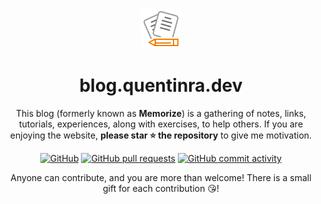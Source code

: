 <div align="center">
<br>

![icon](.github/icon64.png)

<h1>blog.quentinra.dev</h1>

This blog (formerly known as **Memorize**) is a gathering of notes, links, tutorials, experiences, along with exercises, to help others. If you are enjoying the website, **please star ⭐ the repository** to give me motivation.

<div align="center">

[![GitHub](https://img.shields.io/github/license/quentinra/blog.quentinra.dev)](LICENSE)
[![GitHub pull requests](https://img.shields.io/github/issues-pr-closed/lgs-games/memorize?color=%23a0)](https://github.com/lgs-games/memorize/pulls)
[![GitHub commit activity](https://img.shields.io/github/commit-activity/m/lgs-games/memorize)](https://github.com/lgs-games/memorize)
</div>

Anyone can contribute, and you are more than welcome! There is a small gift for each contribution 😘!
</div>